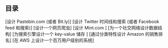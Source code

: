 

## 目录

[设计 Pastebin.com (或者 Bit.ly)]
[设计 Twitter 时间线和搜索 (或者 Facebook feed 和搜索)]
[设计一个网页爬虫]
[设计 Mint.com ]
[为一个社交网络设计数据结构]
[为搜索引擎设计一个 key-value 储存 ]
[通过分类特性设计 Amazon 的销售排名]
[在 AWS 上设计一个百万用户级别的系统]